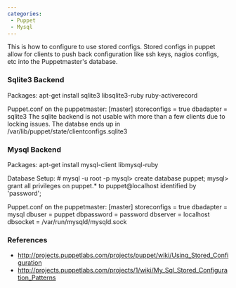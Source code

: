 ```yaml
---
categories:
 - Puppet
 - Mysql
---
```

This is how to configure <Puppet> to use stored configs. Stored configs
in puppet allow for clients to push back configuration like ssh keys,
nagios configs, etc into the Puppetmaster's database.

### Sqlite3 Backend

Packages: apt-get install sqlite3 libsqlite3-ruby ruby-activerecord

Puppet.conf on the puppetmaster: [master] storeconfigs = true dbadapter
= sqlite3 The sqlite backend is not usable with more than a few clients
due to locking issues. The databse ends up in
/var/lib/puppet/state/clientconfigs.sqlite3

### Mysql Backend

Packages: apt-get install mysql-client libmysql-ruby

Database Setup: \# mysql -u root -p mysql\> create database puppet;
mysql\> grant all privileges on puppet.\* to puppet@localhost identified
by 'password';

Puppet.conf on the puppetmaster: [master] storeconfigs = true dbadapter
= mysql dbuser = puppet dbpassword = password dbserver = localhost
dbsocket = /var/run/mysqld/mysqld.sock

### References

-   <http://projects.puppetlabs.com/projects/puppet/wiki/Using_Stored_Configuration>
-   <http://projects.puppetlabs.com/projects/1/wiki/My_Sql_Stored_Configuration_Patterns>

